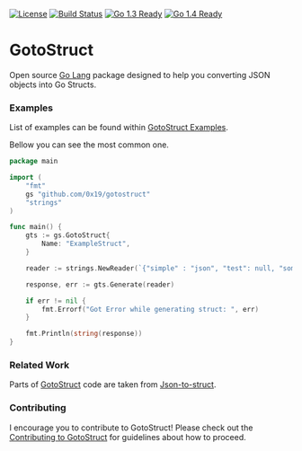 [![License](http://img.shields.io/badge/license-MIT-blue.svg?style=flat)]()
[![Build Status](https://travis-ci.org/0x19/gotostruct.svg)](https://travis-ci.org/0x19/gotostruct)
[![Go 1.3 Ready](https://img.shields.io/badge/Go%201.3-Ready-green.svg?style=flat)]()
[![Go 1.4 Ready](https://img.shields.io/badge/Go%201.4-Ready-green.svg?style=flat)]()

GotoStruct
====

Open source [Go Lang](http://golang.org) package designed to help you converting JSON objects into Go Structs.  


### Examples

List of examples can be found within [GotoStruct Examples](https://github.com/0x19/gotostruct/tree/master/examples).

Bellow you can see the most common one.

```go
package main

import (
	"fmt"
	gs "github.com/0x19/gotostruct"
	"strings"
)

func main() {
	gts := gs.GotoStruct{
		Name: "ExampleStruct",
	}

	reader := strings.NewReader(`{"simple" : "json", "test": null, "something": [{"baz": 1}, {"baz": 2}]}`)

	response, err := gts.Generate(reader)

	if err != nil {
		fmt.Errorf("Got Error while generating struct: ", err)
	}

	fmt.Println(string(response))
}
```

### Related Work

Parts of [GotoStruct](https://github.com/0x19/gotostruct) code are taken from [Json-to-struct](https://github.com/tmc/json-to-struct).


### Contributing
I encourage you to contribute to GotoStruct! Please check out the [Contributing to GotoStruct](https://github.com/0x19/gotostruct/tree/master/CONTRIBUTING.md) for guidelines about how
to proceed.